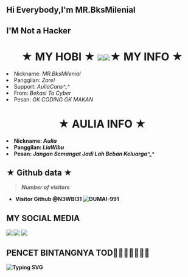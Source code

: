 

<h2> Hi Everybody,I'm MR.BksMilenial
<h2> I'M Not a Hacker
</p>
<h1 align="center">★ MY HOBI ★ <img src="https://github.com/mitul3737/mitul3737/blob/main/mituls code.gif"
<h1 align="center"><img src="https://github.com/N3WBI31/N3WBI31/main/giphy.webp"
<h1 align="center">★ MY INFO ★</i></b></h3>
<li> Nickname: <i> MR.BksMilenial </i></li>
<li> Panggilan: <i> Zarel </i></li>
<li> Support: <i> AuliaCans^_^ </i></li>
<li> From: <i> Bekasi To Cyber </i></li>
<li> Pesan: <i> GK CODING GK MAKAN </i></li>
<h1 align="center">★ AULIA INFO ★</i><b></h3>
<li> Nickname: <i> Aulia </i></li>
<li> Panggilan: <i> LiaWibu </i></li>
<li> Pesan: <i> Jangan Semangat Jadi Lah Beban Keluarga^_^ </i></li> 


## ★ Github data ★
>
> *Number of visitors*
* **Visitor Github @N3WBI31**
![DUMAI-991](https://komarev.com/ghpvc/?username=Dumai-991&color=blue)
>
## MY SOCIAL MEDIA
[![](https://img.shields.io/badge/Github-black?logo=Github&logoColor=black&labelColor=white)](https://github.com/N3WBI31 ) 
[![](https://img.shields.io/badge/Instagram-red?logo=Instagram&logoColor=red&labelColor=white)](https://www.instagram.com/hacked_by_relganz ) [![](https://img.shields.io/badge/Whatsapp-CHAT-red?logo=Whatsapp&logoColor=Brightgreen&labelColor=white)](https://wa.me/6288210982908?text=Asalamualaikum+Kak+Zarel)
## PENCET BINTANGNYA TOD🌟🌟🌟🌟🌟🌟🌟
![Typing SVG](https://readme-typing-svg.herokuapp.com?lines=Follow+Tod+Jan+Make+Doang+🖕....!+)

